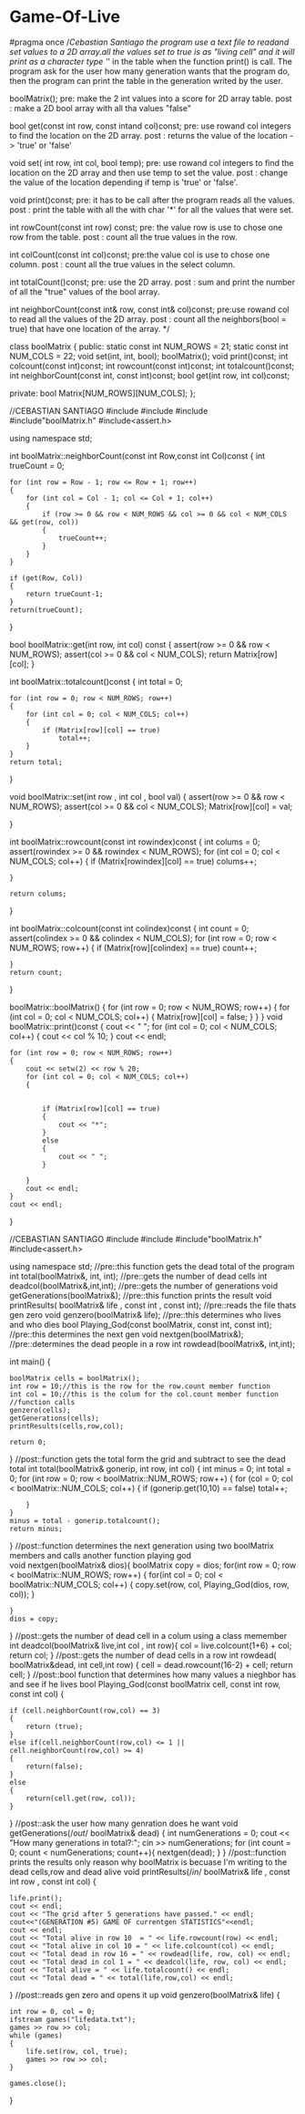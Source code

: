 # Game-Of-Live
#pragma once
/*Cebastian Santiago
the program use a text file to readand set values to a 2D array.all the values set to true
is as "living cell" and it will print as a character type '*' in the table when the function
print() is call.
The program ask for the user how many generation wants that the program do, then the program
can print the table in the generation writed by the user.


boolMatrix();
pre: make the 2 int values into a score for 2D array table.
post : make a 2D bool array with all tha values "false"

bool get(const int row, const intand col)const;
pre: use rowand col integers to find the location on the 2D array.
post : returns the value of the location -> 'true' or 'false'

void set( int row, int col, bool temp);
pre: use rowand col integers to find the location on the 2D array and then use temp to
set the value.
post : change the value of the location depending if temp is 'true' or 'false'.

void print()const;
pre: it has to be call after the program reads all the values.
post : print the table with all the with char '*' for all the values that were set.

int rowCount(const int row) const;
pre: the value row is use to chose one row from the table.
post : count all the true values in the row.

int colCount(const int col)const;
pre:the value col is use to chose one column.
post : count all the true values in the select column.

int totalCount()const;
pre: use the 2D array.
post : sum and print the number of all the "true" values of the bool array.

int neighborCount(const int& row, const int& col)const;
pre:use rowand col to read all the values of the 2D array.
post : count all the neighbors(bool = true) that have one location of the array.
*/

class boolMatrix
{
public:
	static const int NUM_ROWS = 21;
	static const int NUM_COLS = 22;
	void set(int, int, bool);
	boolMatrix();
	void print()const;
	int colcount(const int)const;
	int rowcount(const int)const;
	int totalcount()const;
	int neighborCount(const int, const int)const;
	bool get(int row, int col)const;
	
private:
	bool Matrix[NUM_ROWS][NUM_COLS];
};


//CEBASTIAN SANTIAGO
#include<iostream>
#include<cassert>
#include<iomanip>
#include"boolMatrix.h"
#include<assert.h>

using namespace std;

int boolMatrix::neighborCount(const int Row,const int Col)const
{
	int trueCount = 0;

	for (int row = Row - 1; row <= Row + 1; row++)
	{
		for (int col = Col - 1; col <= Col + 1; col++)
		{
			if (row >= 0 && row < NUM_ROWS && col >= 0 && col < NUM_COLS && get(row, col))
			{
				trueCount++;
			}
		}
	}

	if (get(Row, Col))
	{
		return trueCount-1;
	}
	return(trueCount);
}



bool boolMatrix::get(int row, int col) const
{
	assert(row >= 0 && row < NUM_ROWS);
	assert(col >= 0 && col < NUM_COLS);
	return Matrix[row][col];
}



int boolMatrix::totalcount()const
{
	int total = 0;

	for (int row = 0; row < NUM_ROWS; row++)
	{
		for (int col = 0; col < NUM_COLS; col++)
		{
			if (Matrix[row][col] == true)
				total++;
		}
	}
	return total;
}

void boolMatrix::set(int row , int col , bool val)
{
	assert(row >= 0 && row < NUM_ROWS);
	assert(col >= 0 && col < NUM_COLS);
	Matrix[row][col] = val;

}


int boolMatrix::rowcount(const int rowindex)const
{
	int colums = 0;
	assert(rowindex >= 0 && rowindex < NUM_ROWS);
	for (int col = 0; col < NUM_COLS; col++)
	{
		if (Matrix[rowindex][col] == true)
			colums++;



	}

	return colums;
}

int boolMatrix::colcount(const int colindex)const
{
	int count = 0;
	assert(colindex >= 0 && colindex < NUM_COLS);
	for (int row = 0; row < NUM_ROWS; row++)
	{
		if (Matrix[row][colindex] == true)
			count++;

	}
	return count;

}

boolMatrix::boolMatrix()
{
	for (int row = 0; row < NUM_ROWS; row++)
	{
		for (int col = 0; col < NUM_COLS; col++)
		{
			Matrix[row][col] = false;
		}
	}
}
void boolMatrix::print()const
{
	cout << "  ";
	for (int col = 0; col < NUM_COLS; col++)
	{
		cout << col % 10;
	}
	cout << endl;

	for (int row = 0; row < NUM_ROWS; row++)
	{
		cout << setw(2) << row % 20;
		for (int col = 0; col < NUM_COLS; col++)
		{


			if (Matrix[row][col] == true)
			{
				cout << "*";
			}
			else
			{
				cout << " ";
			}

		}
		cout << endl;
	}
	cout << endl;
}


//CEBASTIAN SANTIAGO
#include<iostream>
#include<fstream>
#include"boolMatrix.h"
#include<assert.h>

using namespace std;
//pre::this function gets the dead total of the program
int total(boolMatrix&, int, int);
//pre::gets the number of dead cells
int deadcol(boolMatrix&,int,int);
//pre::gets the number of generations 
void getGenerations(boolMatrix&);
//pre::this function prints the result
void printResults( boolMatrix& life , const int , const int);
//pre::reads the file thats gen zero
void genzero(boolMatrix& life);
//pre::this determines who lives and who dies
bool Playing_God(const boolMatrix, const int, const int);
//pre::this determines the next gen
void nextgen(boolMatrix&);
//pre::determines the dead people in a row
int rowdead(boolMatrix&, int,int);

int main()
{
   		
	boolMatrix cells = boolMatrix();
	int row = 10;//this is the row for the row.count member function
	int col = 10;//this is the colum for the col.count member function
	//function calls
	genzero(cells);
	getGenerations(cells);
	printResults(cells,row,col);
	
	return 0;
}
//post::function gets the total form the grid and subtract to see the dead total
int total(boolMatrix& gonerip, int row, int col)
{
	int minus = 0;
	int total = 0;
	for (int row = 0; row < boolMatrix::NUM_ROWS; row++)
	{
		for (col = 0; col < boolMatrix::NUM_COLS; col++)
		{
			if (gonerip.get(10,10) == false)
				total++;
			
		}
	}
	minus = total - gonerip.totalcount();
	return minus;
}
//post::function determines the next generation using two boolMatrix members and calls another function playing god  
void nextgen(boolMatrix& dios){
	boolMatrix copy = dios;
	for(int row = 0; row < boolMatrix::NUM_ROWS; row++)
	{
		for(int col = 0; col < boolMatrix::NUM_COLS; col++)
		{
			copy.set(row, col, Playing_God(dios, row, col));
		}

	}
	dios = copy;
}
//post::gets the number of dead cell in a colum using a class memember
int deadcol(boolMatrix& live,int col , int row){
	col = live.colcount(1+6) + col;
		return col;
}
//post::gets the number of dead cells in a row 
int rowdead( boolMatrix&dead, int cell,int row) {
	cell = dead.rowcount(16-2) + cell;
		return cell;
}
//post::bool function that determines how many values a nieghbor has and see if he lives
bool Playing_God(const boolMatrix cell, const int row, const int col) {

	if (cell.neighborCount(row,col) == 3)
	{
		return (true);
	}
	else if(cell.neighborCount(row,col) <= 1 || cell.neighborCount(row,col) >= 4)
	{
		return(false);
	}
	else
	{
		return(cell.get(row, col));
	}
}
//post::ask the user how many genration does he want 
void getGenerations(/*out*/ boolMatrix& dead)	{
	int numGenerations = 0;
	cout << "How many generations in total?:";
	cin >> numGenerations;
	for (int count  = 0; count < numGenerations; count++){
		nextgen(dead);
	}
}
//post::function prints the results only reason why boolMatrix is becuase I'm writing to the dead cells,row and dead alive 
void printResults(/*in*/  boolMatrix& life , const int row , const int col)	{
	
	life.print();
	cout << endl;
	cout << "The grid after 5 generations have passed." << endl;
	cout<<"(GENERATION #5) GAME OF currentgen STATISTICS"<<endl;
	cout << endl;
	cout << "Total alive in row 10  = " << life.rowcount(row) << endl;
	cout << "Total alive in col 10 = " << life.colcount(col) << endl;
	cout << "Total dead in row 16 = " << rowdead(life, row, col) << endl;
	cout << "Total dead in col 1 = " << deadcol(life, row, col) << endl;
	cout << "Total alive = " << life.totalcount() << endl;
	cout << "Total dead = " << total(life,row,col) << endl;
}
//post::reads gen zero and opens it up
void genzero(boolMatrix& life)	{

	int row = 0, col = 0;
	ifstream games("lifedata.txt");
	games >> row >> col;
	while (games)
	{
		life.set(row, col, true);
		games >> row >> col;
	}

	games.close();
}



















